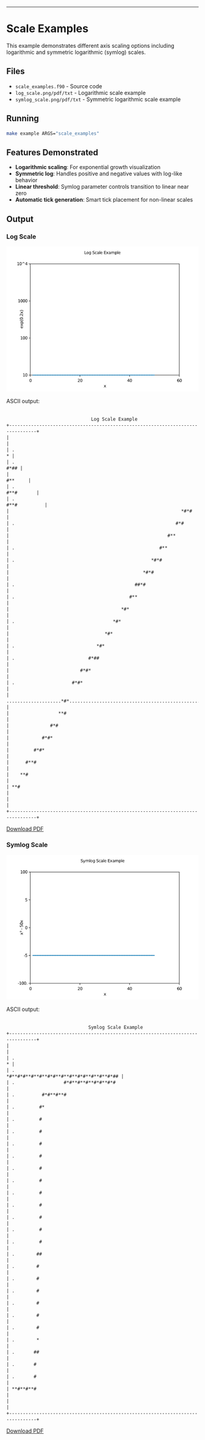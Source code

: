 ---

# Scale Examples

This example demonstrates different axis scaling options including logarithmic and symmetric logarithmic (symlog) scales.

## Files

- `scale_examples.f90` - Source code
- `log_scale.png/pdf/txt` - Logarithmic scale example
- `symlog_scale.png/pdf/txt` - Symmetric logarithmic scale example

## Running

```bash
make example ARGS="scale_examples"
```

## Features Demonstrated

- **Logarithmic scaling**: For exponential growth visualization
- **Symmetric log**: Handles positive and negative values with log-like behavior
- **Linear threshold**: Symlog parameter controls transition to linear near zero
- **Automatic tick generation**: Smart tick placement for non-linear scales

## Output

### Log Scale                                                                                                                                                                                                                                                       

![log_scale.png](../media/examples/log_scale.png)

ASCII output:
```

                               Log Scale Example
+--------------------------------------------------------------------------------+
|                                                                                |
| .                                                                            * |
| .                                                                         #*## |
|                                                                        #**     |
| .                                                                   #**#       |
| .                                                                #**#          |
|                                                               *#*#             |
| .                                                           #*#                |
|                                                          #**                   |
| .                                                     #**                      |
| .                                                  *#*#                        |
|                                                 *#*#                           |
| .                                            ##*#                              |
| .                                          #**                                 |
|                                         *#*                                    |
| .                                    *#*                                       |
|                                   *#*                                          |
| .                              *#*                                             |
| .                           #*##                                               |
|                          #*#*                                                  |
| .                     #*#*                                                     |
| ....................*#*....................................................... |
|                  **#                                                           |
|               #*#                                                              |
|            #*#*                                                                |
|         #*#*                                                                   |
|      #**#                                                                      |
|    **#                                                                         |
| **#                                                                            |
|                                                                                |
+--------------------------------------------------------------------------------+
```

[Download PDF](../media/examples/log_scale.pdf                                                                                                                                                                                                                                                   )

### Symlog Scale                                                                                                                                                                                                                                                    

![symlog_scale.png](../media/examples/symlog_scale.png)

ASCII output:
```

                              Symlog Scale Example
+--------------------------------------------------------------------------------+
|                                                                                |
| .                                                                            * |
| .                                    *#**#*#**#**#**#*#**#**#**#*#**#**#**#*## |
| .                  #*#**#**#**#*#**#*#                                         |
| .          #*#**#**#                                                           |
| .         #*                                                                   |
| .         #                                                                    |
| .         #                                                                    |
| .         #                                                                    |
| .         #                                                                    |
| .         #                                                                    |
| .         #                                                                    |
| .         #                                                                    |
| .         #                                                                    |
| .         #                                                                    |
| .         #                                                                    |
| .         #                                                                    |
| .        ##                                                                    |
| .        #                                                                     |
| .        #                                                                     |
| .        #                                                                     |
| .        #                                                                     |
| .        #                                                                     |
| .        #                                                                     |
| .        *                                                                     |
| .       ##                                                                     |
| .       #                                                                      |
| .       #                                                                      |
| **#**#**#                                                                      |
|                                                                                |
+--------------------------------------------------------------------------------+
```

[Download PDF](../media/examples/symlog_scale.pdf                                                                                                                                                                                                                                                )

